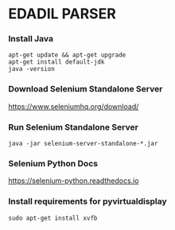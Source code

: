 # EDADIL PARSER

### Install Java
```
apt-get update && apt-get upgrade
apt-get install default-jdk
java -version
```

### Download Selenium Standalone Server
https://www.seleniumhq.org/download/

### Run Selenium Standalone Server
```
java -jar selenium-server-standalone-*.jar
```

### Selenium Python Docs
https://selenium-python.readthedocs.io


### Install requirements for pyvirtualdisplay
```
sudo apt-get install xvfb
```
